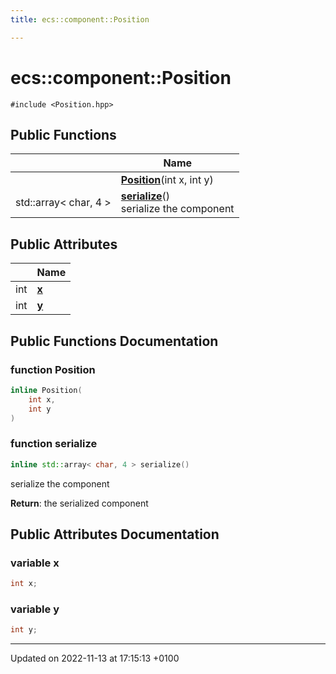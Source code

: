 ```yaml
---
title: ecs::component::Position

---
```


# ecs::component::Position






`#include <Position.hpp>`

## Public Functions

|                | Name           |
| -------------- | -------------- |
| | **[Position](Classes/structecs_1_1component_1_1_position.md#function-position)**(int x, int y) |
| std::array< char, 4 > | **[serialize](Classes/structecs_1_1component_1_1_position.md#function-serialize)**()<br>serialize the component  |

## Public Attributes

|                | Name           |
| -------------- | -------------- |
| int | **[x](Classes/structecs_1_1component_1_1_position.md#variable-x)**  |
| int | **[y](Classes/structecs_1_1component_1_1_position.md#variable-y)**  |

## Public Functions Documentation

### function Position

```cpp
inline Position(
    int x,
    int y
)
```


### function serialize

```cpp
inline std::array< char, 4 > serialize()
```

serialize the component 

**Return**: the serialized component 

## Public Attributes Documentation

### variable x

```cpp
int x;
```


### variable y

```cpp
int y;
```


-------------------------------

Updated on 2022-11-13 at 17:15:13 +0100